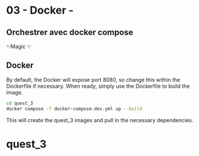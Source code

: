 # 03 - Docker - 
## Orchestrer avec docker compose

 ✨Magic ✨

## Docker

By default, the Docker will expose port 8080, so change this within the Dockerfile if necessary. When ready, simply use the Dockerfile to build the image.

```sh
cd quest_3
docker compose -f docker-compose.dev.yml up --build
```

This will create the quest_3 images and pull in the necessary dependencies.
# quest_3
